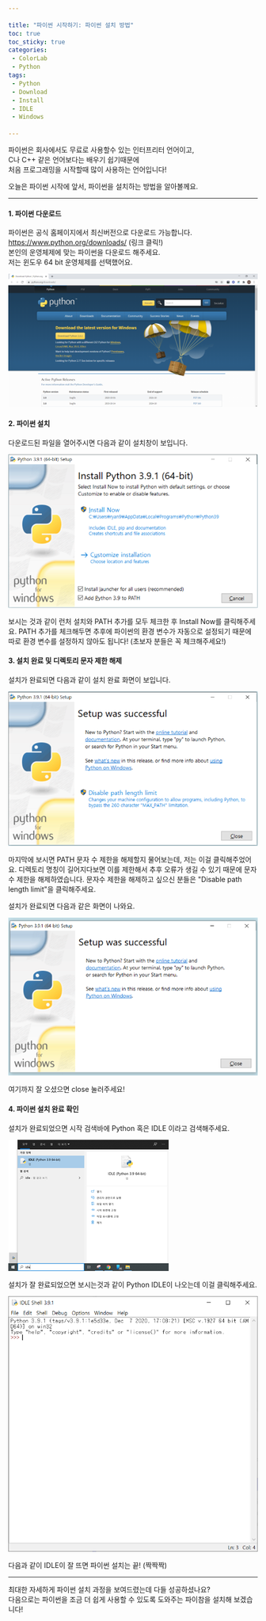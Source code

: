 ```yaml
---

title: "파이썬 시작하기: 파이썬 설치 방법"  
toc: true  
toc_sticky: true  
categories:  
 - ColorLab  
 - Python  
tags:  
 - Python  
 - Download  
 - Install  
 - IDLE  
 - Windows

---
```


파이썬은 회사에서도 무료로 사용할수 있는 인터프리터 언어이고,  
C나 C++ 같은 언어보다는 배우기 쉽기때문에  
처음 프로그래밍을 시작할때 많이 사용하는 언어입니다!

오늘은 파이썬 시작에 앞서, 파이썬을 설치하는 방법을 알아볼께요.

<hr/>

#### 1. 파이썬 다운로드

파이썬은 공식 홈페이지에서 최신버전으로 다운로드 가능합니다.  
https://www.python.org/downloads/ (링크 클릭!)  
본인의 운영체제에 맞는 파이썬을 다운로드 해주세요.  
저는 윈도우 64 bit 운영체제를 선택했어요.

![homepage](/assets/images/2021-01-25-how-to-download-python/homepage.PNG)

#### 2. 파이썬 설치

다운로드된 파일을 열어주시면 다음과 같이 설치창이 보입니다.

![setup](/assets/images/2021-01-25-how-to-download-python/setup.PNG)

보시는 것과 같이 런처 설치와 PATH 추가를 모두 체크한 후 Install Now를 클릭해주세요. PATH 추가를 체크해두면 추후에 파이썬의 환경 변수가 자동으로 설정되기 때문에 따로 환경 변수를 설정하지 않아도 됩니다! (초보자 분들은 꼭 체크해주세요!)

#### 3. 설치 완료 및 디렉토리 문자 제한 해제

설치가 완료되면 다음과 같이 설치 완료 화면이 보입니다.

![setup_successful](/assets/images/2021-01-25-how-to-download-python/setup_successful.PNG)

마지막에 보시면 PATH 문자 수 제한을 해제할지 물어보는데, 저는 이걸 클릭해주었어요. 디렉토리 명칭이 길어지다보면 이를 제한해서 추후 오류가 생길 수 있기 때문에 문자수 제한을 해제하였습니다. 문자수 제한을 해제하고 싶으신 분들은 "Disable path length limit"을 클릭해주세요.

설치가 완료되면 다음과 같은 화면이 나와요.

![setup_successful_2](/assets/images/2021-01-25-how-to-download-python/setup_successful_2.PNG)

여기까지 잘 오셨으면 close 눌러주세요!

#### 4. 파이썬 설치 완료 확인

설치가 완료되었으면 시작 검색바에 Python 혹은 IDLE 이라고 검색해주세요.

![setup_finished](/assets/images/2021-01-25-how-to-download-python/setup_finished.png)

설치가 잘 완료되었으면 보시는것과 같이 Python IDLE이 나오는데 이걸 클릭해주세요.

![python_screen](/assets/images/2021-01-25-how-to-download-python/python_screen.PNG)

다음과 같이 IDLE이 잘 뜨면 파이썬 설치는 끝! (짝짝짝)

<hr/>

최대한 자세하게 파이썬 설치 과정을 보여드렸는데 다들 성공하셨나요?  
다음으로는 파이썬을 조금 더 쉽게 사용할 수 있도록 도와주는 파이참을 설치해 보겠습니다!
